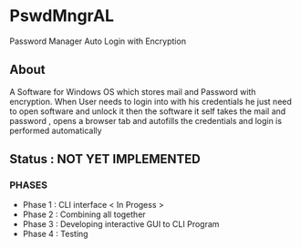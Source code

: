 # PswdMngrAL
Password Manager Auto Login with Encryption 

## About
A Software for Windows OS which stores mail and Password with encryption.
When User needs to login into with his credentials he just need to open software and unlock it
then the software it self takes the mail and password , opens a browser tab and autofills the credentials and login is performed automatically

## Status : NOT YET IMPLEMENTED

### PHASES

* Phase 1 : CLI interface < In Progess >
* Phase 2 : Combining all together
* Phase 3 : Developing interactive GUI to CLI Program
* Phase 4 : Testing
